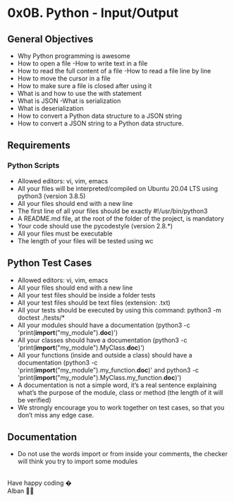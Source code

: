 # 0x0B. Python - Input/Output

## General Objectives
- Why Python programming is awesome
- How to open a file
-How to write text in a file
- How to read the full content of a file
-How to read a file line by line
- How to move the cursor in a file
- How to make sure a file is closed after using it
- What is and how to use the with statement
- What is JSON
-What is serialization
- What is deserialization
- How to convert a Python data structure to a JSON string
- How to convert a JSON string to a Python data structure.

## Requirements
### Python Scripts
- Allowed editors: vi, vim, emacs
- All your files will be interpreted/compiled on Ubuntu 20.04 LTS using python3 (version 3.8.5)
- All your files should end with a new line
- The first line of all your files should be exactly #!/usr/bin/python3
- A README.md file, at the root of the folder of the project, is mandatory
- Your code should use the pycodestyle (version 2.8.*)
- All your files must be executable
- The length of your files will be tested using wc

## Python Test Cases
- Allowed editors: vi, vim, emacs
- All your files should end with a new line
- All your test files should be inside a folder tests
- All your test files should be text files (extension: .txt)
- All your tests should be executed by using this command: python3 -m doctest ./tests/*
- All your modules should have a documentation (python3 -c 'print(__import__("my_module").__doc__)')
- All your classes should have a documentation (python3 -c 'print(__import__("my_module").MyClass.__doc__)')
- All your functions (inside and outside a class) should have a documentation (python3 -c 'print(__import__("my_module").my_function.__doc__)' and python3 -c 'print(__import__("my_module").MyClass.my_function.__doc__)')
- A documentation is not a simple word, it’s a real sentence explaining what’s the purpose of the module, class or method (the length of it will be verified)
- We strongly encourage you to work together on test cases, so that you don’t miss any edge case.

## Documentation
- Do not use the words import or from inside your comments, the checker will think you try to import some modules

<br> Have happy coding � <br>
Alban 🐱‍👤
